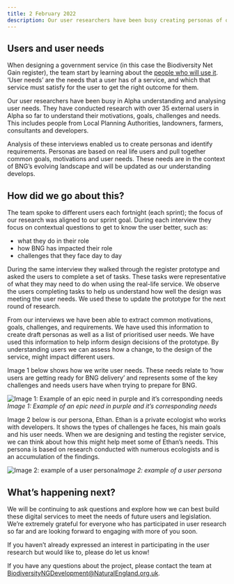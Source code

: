 ```yaml
---
title: 2 February 2022
description: Our user researchers have been busy creating personas of our users and prioritising their user needs based on contextual research and usability testing of the register prototype. 
---
```


## Users and user needs 

When designing a government service (in this case the Biodiversity Net Gain register), the team start by learning about the [people who will use it](https://www.gov.uk/service-manual/user-research/start-by-learning-user-needs). ‘User needs’ are the needs that a user has of a service, and which that service must satisfy for the user to get the right outcome for them. 

Our user researchers have been busy in Alpha understanding and analysing user needs. They have conducted research with over 35 external users in Alpha so far to understand their motivations, goals, challenges and needs. This includes people from Local Planning Authorities, landowners, farmers, consultants and developers. 

Analysis of these interviews enabled us to create personas and identify requirements. Personas are based on real life users and pull together common goals, motivations and user needs. These needs are in the context of BNG’s evolving landscape and will be updated as our understanding develops.  

## How did we go about this? 

The team spoke to different users each fortnight (each sprint); the focus of our research was aligned to our sprint goal. During each interview they focus on contextual questions to get to know the user better, such as: 

* what they do in their role 
* how BNG has impacted their role 
* challenges that they face day to day 

During the same interview they walked through the register prototype and asked the users to complete a set of tasks. These tasks were representative of what they may need to do when using the real-life service. We observe the users completing tasks to help us understand how well the design was meeting the user needs.  We used these to update the prototype for the next round of research.  

From our interviews we have been able to extract common motivations, goals, challenges, and requirements. We have used this information to create draft personas as well as a list of prioritised user needs. We have used this information to help inform design decisions of the prototype. By understanding users we can assess how a change, to the design of the service, might impact different users.   

Image 1 below shows how we write user needs. These needs relate to ‘how users are getting ready for BNG delivery’ and represents some of the key challenges and needs users have when trying to prepare for BNG.

![Image 1: Example of an epic need in purple and it’s corresponding needs](/2022-02-02-image-1.jpg)*Image 1: Example of an epic need in purple and it’s corresponding needs*

Image 2 below is our persona, Ethan. Ethan is a private ecologist who works with developers. It shows the types of challenges he faces, his main goals and his user needs. When we are designing and testing the register service, we can think about how this might help meet some of Ethan’s needs. This persona is based on research conducted with numerous ecologists and is an accumulation of the findings. 

![Image 2: example of a user persona](/2022-02-02-image-2.jpg)*Image 2: example of a user persona*

## What’s happening next?  

We will be continuing to ask questions and explore how we can best build these digital services to meet the needs of future users and legislation. We’re extremely grateful for everyone who has participated in user research so far and are looking forward to engaging with more of you soon.  

If you haven’t already expressed an interest in participating in the user research but would like to, please do let us know! 

If you have any questions about the project, please contact the team at <BiodiversityNGDevelopment@NaturalEngland.org.uk>.